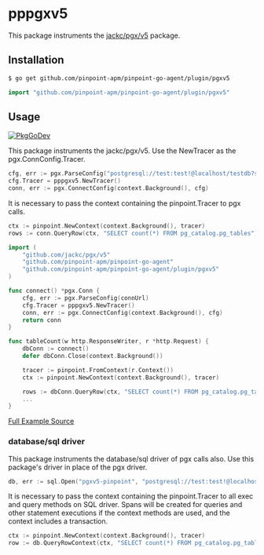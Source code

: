 # pppgxv5
This package instruments the [jackc/pgx/v5](https://github.com/jackc/pgx) package.

## Installation

```bash
$ go get github.com/pinpoint-apm/pinpoint-go-agent/plugin/pgxv5
```
```go
import "github.com/pinpoint-apm/pinpoint-go-agent/plugin/pgxv5"
```
## Usage
[![PkgGoDev](https://pkg.go.dev/badge/github.com/pinpoint-apm/pinpoint-go-agent/plugin/pgxv5)](https://pkg.go.dev/github.com/pinpoint-apm/pinpoint-go-agent/plugin/pgxv5)

This package instruments the jackc/pgx/v5.
Use the NewTracer as the pgx.ConnConfig.Tracer.

``` go
cfg, err := pgx.ParseConfig("postgresql://test:test!@localhost/testdb?sslmode=disable")
cfg.Tracer = pppgxv5.NewTracer()
conn, err := pgx.ConnectConfig(context.Background(), cfg)
```

It is necessary to pass the context containing the pinpoint.Tracer to pgx calls.

``` go
ctx := pinpoint.NewContext(context.Background(), tracer)
rows := conn.QueryRow(ctx, "SELECT count(*) FROM pg_catalog.pg_tables")
```

``` go
import (
    "github.com/jackc/pgx/v5"
    "github.com/pinpoint-apm/pinpoint-go-agent"
    "github.com/pinpoint-apm/pinpoint-go-agent/plugin/pgxv5"
)

func connect() *pgx.Conn {
    cfg, err := pgx.ParseConfig(connUrl)
    cfg.Tracer = pppgxv5.NewTracer()
    conn, err := pgx.ConnectConfig(context.Background(), cfg)
    return conn
}

func tableCount(w http.ResponseWriter, r *http.Request) {
    dbConn := connect()
    defer dbConn.Close(context.Background())

    tracer := pinpoint.FromContext(r.Context())
    ctx := pinpoint.NewContext(context.Background(), tracer)

    rows := dbConn.QueryRow(ctx, "SELECT count(*) FROM pg_catalog.pg_tables")
    ...
}
```

[Full Example Source](/plugin/pgxv5/example/pgxv5_example.go)

### database/sql driver
This package instruments the database/sql driver of pgx calls also.
Use this package's driver in place of the pgx driver.

``` go
db, err := sql.Open("pgxv5-pinpoint", "postgresql://test:test!@localhost/testdb?sslmode=disable")
```

It is necessary to pass the context containing the pinpoint.Tracer to all exec and query methods on SQL driver.
Spans will be created for queries and other statement executions if the context methods are used, and the context includes a transaction.

``` go
ctx := pinpoint.NewContext(context.Background(), tracer)
row := db.QueryRowContext(ctx, "SELECT count(*) FROM pg_catalog.pg_tables")
```
